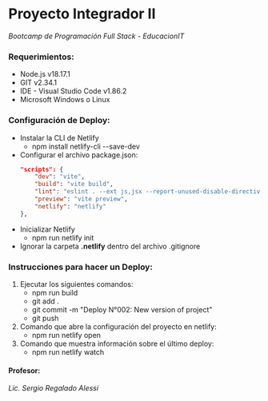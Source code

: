 # Proyecto Integrador II
*Bootcamp de Programación Full Stack - EducacionIT*

### Requerimientos:
- Node.js v18.17.1
- GIT v2.34.1
- IDE - Visual Studio Code v1.86.2
- Microsoft Windows o Linux

### Configuración de Deploy:
- Instalar la CLI de Netlify
  - npm install netlify-cli --save-dev
- Configurar el archivo package.json:
    ```json
    "scripts": {
        "dev": "vite",
        "build": "vite build",
        "lint": "eslint . --ext js,jsx --report-unused-disable-directives --max-warnings 0",
        "preview": "vite preview",
        "netlify": "netlify"
    },
    ```
- Inicializar Netlify
  - npm run netlify init
- Ignorar la carpeta **.netlify** dentro del archivo .gitignore

### Instrucciones para hacer un Deploy:
1. Ejecutar los siguientes comandos:
   - npm run build
   - git add .
   - git commit -m "Deploy N°002: New version of project"
   - git push
2. Comando que abre la configuración del proyecto en netlify:
   - npm run netlify open
3. Comando que muestra información sobre el último deploy:
   - npm run netlify watch

#### Profesor:
*Lic. Sergio Regalado Alessi*
